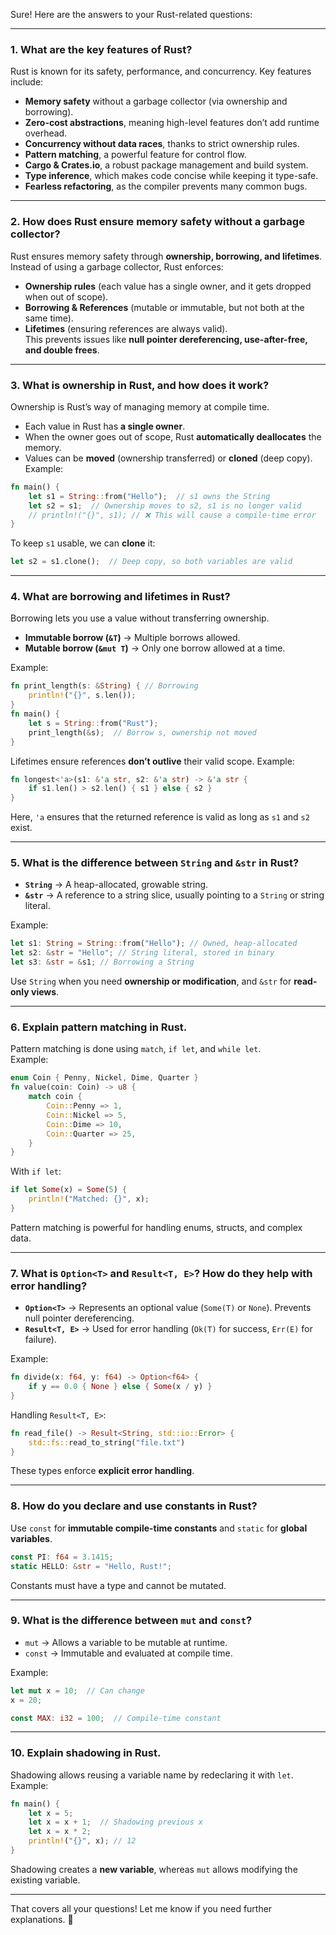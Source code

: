 Sure! Here are the answers to your Rust-related questions:

---

### 1. **What are the key features of Rust?**

Rust is known for its safety, performance, and concurrency. Key features include:

- **Memory safety** without a garbage collector (via ownership and borrowing).
- **Zero-cost abstractions**, meaning high-level features don’t add runtime overhead.
- **Concurrency without data races**, thanks to strict ownership rules.
- **Pattern matching**, a powerful feature for control flow.
- **Cargo & Crates.io**, a robust package management and build system.
- **Type inference**, which makes code concise while keeping it type-safe.
- **Fearless refactoring**, as the compiler prevents many common bugs.

---

### 2. **How does Rust ensure memory safety without a garbage collector?**

Rust ensures memory safety through **ownership, borrowing, and lifetimes**. Instead of using a garbage collector, Rust enforces:

- **Ownership rules** (each value has a single owner, and it gets dropped when out of scope).
- **Borrowing & References** (mutable or immutable, but not both at the same time).
- **Lifetimes** (ensuring references are always valid).  
  This prevents issues like **null pointer dereferencing, use-after-free, and double frees**.

---

### 3. **What is ownership in Rust, and how does it work?**

Ownership is Rust’s way of managing memory at compile time.

- Each value in Rust has **a single owner**.
- When the owner goes out of scope, Rust **automatically deallocates** the memory.
- Values can be **moved** (ownership transferred) or **cloned** (deep copy).  
  Example:

```rust
fn main() {
    let s1 = String::from("Hello");  // s1 owns the String
    let s2 = s1;  // Ownership moves to s2, s1 is no longer valid
    // println!("{}", s1); // ❌ This will cause a compile-time error
}
```

To keep `s1` usable, we can **clone** it:

```rust
let s2 = s1.clone();  // Deep copy, so both variables are valid
```

---

### 4. **What are borrowing and lifetimes in Rust?**

Borrowing lets you use a value without transferring ownership.

- **Immutable borrow (`&T`)** → Multiple borrows allowed.
- **Mutable borrow (`&mut T`)** → Only one borrow allowed at a time.

Example:

```rust
fn print_length(s: &String) { // Borrowing
    println!("{}", s.len());
}
fn main() {
    let s = String::from("Rust");
    print_length(&s);  // Borrow s, ownership not moved
}
```

Lifetimes ensure references **don’t outlive** their valid scope. Example:

```rust
fn longest<'a>(s1: &'a str, s2: &'a str) -> &'a str {
    if s1.len() > s2.len() { s1 } else { s2 }
}
```

Here, `'a` ensures that the returned reference is valid as long as `s1` and `s2` exist.

---

### 5. **What is the difference between `String` and `&str` in Rust?**

- **`String`** → A heap-allocated, growable string.
- **`&str`** → A reference to a string slice, usually pointing to a `String` or string literal.

Example:

```rust
let s1: String = String::from("Hello"); // Owned, heap-allocated
let s2: &str = "Hello"; // String literal, stored in binary
let s3: &str = &s1; // Borrowing a String
```

Use `String` when you need **ownership or modification**, and `&str` for **read-only views**.

---

### 6. **Explain pattern matching in Rust.**

Pattern matching is done using `match`, `if let`, and `while let`.  
Example:

```rust
enum Coin { Penny, Nickel, Dime, Quarter }
fn value(coin: Coin) -> u8 {
    match coin {
        Coin::Penny => 1,
        Coin::Nickel => 5,
        Coin::Dime => 10,
        Coin::Quarter => 25,
    }
}
```

With `if let`:

```rust
if let Some(x) = Some(5) {
    println!("Matched: {}", x);
}
```

Pattern matching is powerful for handling enums, structs, and complex data.

---

### 7. **What is `Option<T>` and `Result<T, E>`? How do they help with error handling?**

- **`Option<T>`** → Represents an optional value (`Some(T)` or `None`). Prevents null pointer dereferencing.
- **`Result<T, E>`** → Used for error handling (`Ok(T)` for success, `Err(E)` for failure).

Example:

```rust
fn divide(x: f64, y: f64) -> Option<f64> {
    if y == 0.0 { None } else { Some(x / y) }
}
```

Handling `Result<T, E>`:

```rust
fn read_file() -> Result<String, std::io::Error> {
    std::fs::read_to_string("file.txt")
}
```

These types enforce **explicit error handling**.

---

### 8. **How do you declare and use constants in Rust?**

Use `const` for **immutable compile-time constants** and `static` for **global variables**.

```rust
const PI: f64 = 3.1415;
static HELLO: &str = "Hello, Rust!";
```

Constants must have a type and cannot be mutated.

---

### 9. **What is the difference between `mut` and `const`?**

- `mut` → Allows a variable to be mutable at runtime.
- `const` → Immutable and evaluated at compile time.

Example:

```rust
let mut x = 10;  // Can change
x = 20;

const MAX: i32 = 100;  // Compile-time constant
```

---

### 10. **Explain shadowing in Rust.**

Shadowing allows reusing a variable name by redeclaring it with `let`.  
Example:

```rust
fn main() {
    let x = 5;
    let x = x + 1;  // Shadowing previous x
    let x = x * 2;
    println!("{}", x); // 12
}
```

Shadowing creates a **new variable**, whereas `mut` allows modifying the existing variable.

---

That covers all your questions! Let me know if you need further explanations. 🚀
